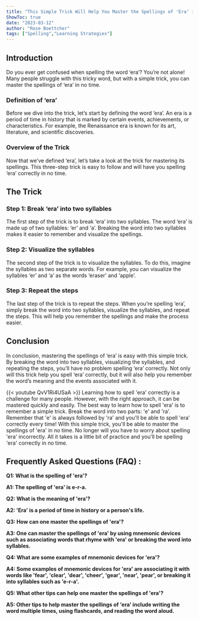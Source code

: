 ```yaml
---
title: "This Simple Trick Will Help You Master the Spellings of 'Era' in No Time!"
ShowToc: true 
date: "2023-03-12"
author: "Rose Boettcher" 
tags: ["Spelling","Learning Strategies"]
---
```

## Introduction

Do you ever get confused when spelling the word ‘era’? You’re not alone! Many people struggle with this tricky word, but with a simple trick, you can master the spellings of ‘era’ in no time. 

### Definition of ‘era’

Before we dive into the trick, let’s start by defining the word ‘era’. An era is a period of time in history that is marked by certain events, achievements, or characteristics. For example, the Renaissance era is known for its art, literature, and scientific discoveries. 

### Overview of the Trick

Now that we’ve defined ‘era’, let’s take a look at the trick for mastering its spellings. This three-step trick is easy to follow and will have you spelling ‘era’ correctly in no time. 

## The Trick

### Step 1: Break ‘era’ into two syllables

The first step of the trick is to break ‘era’ into two syllables. The word ‘era’ is made up of two syllables: ‘er’ and ‘a’. Breaking the word into two syllables makes it easier to remember and visualize the spellings. 

### Step 2: Visualize the syllables

The second step of the trick is to visualize the syllables. To do this, imagine the syllables as two separate words. For example, you can visualize the syllables ‘er’ and ‘a’ as the words ‘eraser’ and ‘apple’. 

### Step 3: Repeat the steps

The last step of the trick is to repeat the steps. When you’re spelling ‘era’, simply break the word into two syllables, visualize the syllables, and repeat the steps. This will help you remember the spellings and make the process easier. 

## Conclusion

In conclusion, mastering the spellings of ‘era’ is easy with this simple trick. By breaking the word into two syllables, visualizing the syllables, and repeating the steps, you’ll have no problem spelling ‘era’ correctly. Not only will this trick help you spell ‘era’ correctly, but it will also help you remember the word’s meaning and the events associated with it.

{{< youtube QvV1Ri4USaA >}} 
Learning how to spell 'era' correctly is a challenge for many people. However, with the right approach, it can be mastered quickly and easily. The best way to learn how to spell 'era' is to remember a simple trick. Break the word into two parts: 'e' and 'ra'. Remember that 'e' is always followed by 'ra' and you'll be able to spell 'era' correctly every time! With this simple trick, you'll be able to master the spellings of 'era' in no time. No longer will you have to worry about spelling 'era' incorrectly. All it takes is a little bit of practice and you'll be spelling 'era' correctly in no time.

## Frequently Asked Questions (FAQ) :
**Q1: What is the spelling of 'era'?**

**A1: The spelling of 'era' is e-r-a.**

**Q2: What is the meaning of 'era'?**

**A2: 'Era' is a period of time in history or a person's life.**

**Q3: How can one master the spellings of 'era'?**

**A3: One can master the spellings of 'era' by using mnemonic devices such as associating words that rhyme with 'era' or breaking the word into syllables.**

**Q4: What are some examples of mnemonic devices for 'era'?**

**A4: Some examples of mnemonic devices for 'era' are associating it with words like 'fear', 'clear', 'dear', 'cheer', 'gear', 'near', 'pear', or breaking it into syllables such as 'e-r-a'.**

**Q5: What other tips can help one master the spellings of 'era'?**

**A5: Other tips to help master the spellings of 'era' include writing the word multiple times, using flashcards, and reading the word aloud.**





